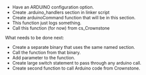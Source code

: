 + Have an ARDUINO configuration option.
+ Create .arduino_handlers section in linker script
+ Create arduinoCommand function that will be in this section.
+ This function just logs something.
+ Call this function (for now) from cs_Crownstone

What needs to be done next:

+ Create a separate binary that uses the same named section.
+ Call the function from that binary.
+ Add parameter to the function.
+ Create large switch statement to pass through any arduino call.
+ Create second function to call Arduino code from Crownstone.
